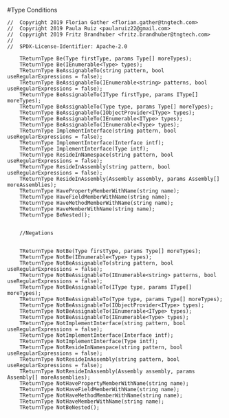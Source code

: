 #Type Conditions

```
//  Copyright 2019 Florian Gather <florian.gather@tngtech.com>
// 	Copyright 2019 Paula Ruiz <paularuiz22@gmail.com>
// 	Copyright 2019 Fritz Brandhuber <fritz.brandhuber@tngtech.com>
// 
// 	SPDX-License-Identifier: Apache-2.0
```
   

		TReturnType Be(Type firstType, params Type[] moreTypes);
        TReturnType Be(IEnumerable<Type> types);
        TReturnType BeAssignableTo(string pattern, bool useRegularExpressions = false);
        TReturnType BeAssignableTo(IEnumerable<string> patterns, bool useRegularExpressions = false);
        TReturnType BeAssignableTo(IType firstType, params IType[] moreTypes);
        TReturnType BeAssignableTo(Type type, params Type[] moreTypes);
        TReturnType BeAssignableTo(IObjectProvider<IType> types);
        TReturnType BeAssignableTo(IEnumerable<IType> types);
        TReturnType BeAssignableTo(IEnumerable<Type> types);
        TReturnType ImplementInterface(string pattern, bool useRegularExpressions = false);
        TReturnType ImplementInterface(Interface intf);
        TReturnType ImplementInterface(Type intf);
        TReturnType ResideInNamespace(string pattern, bool useRegularExpressions = false);
        TReturnType ResideInAssembly(string pattern, bool useRegularExpressions = false);
        TReturnType ResideInAssembly(Assembly assembly, params Assembly[] moreAssemblies);
        TReturnType HavePropertyMemberWithName(string name);
        TReturnType HaveFieldMemberWithName(string name);
        TReturnType HaveMethodMemberWithName(string name);
        TReturnType HaveMemberWithName(string name);
        TReturnType BeNested();


        //Negations


        TReturnType NotBe(Type firstType, params Type[] moreTypes);
        TReturnType NotBe(IEnumerable<Type> types);
        TReturnType NotBeAssignableTo(string pattern, bool useRegularExpressions = false);
        TReturnType NotBeAssignableTo(IEnumerable<string> patterns, bool useRegularExpressions = false);
        TReturnType NotBeAssignableTo(IType type, params IType[] moreTypes);
        TReturnType NotBeAssignableTo(Type type, params Type[] moreTypes);
        TReturnType NotBeAssignableTo(IObjectProvider<IType> types);
        TReturnType NotBeAssignableTo(IEnumerable<IType> types);
        TReturnType NotBeAssignableTo(IEnumerable<Type> types);
        TReturnType NotImplementInterface(string pattern, bool useRegularExpressions = false);
        TReturnType NotImplementInterface(Interface intf);
        TReturnType NotImplementInterface(Type intf);
        TReturnType NotResideInNamespace(string pattern, bool useRegularExpressions = false);
        TReturnType NotResideInAssembly(string pattern, bool useRegularExpressions = false);
        TReturnType NotResideInAssembly(Assembly assembly, params Assembly[] moreAssemblies);
        TReturnType NotHavePropertyMemberWithName(string name);
        TReturnType NotHaveFieldMemberWithName(string name);
        TReturnType NotHaveMethodMemberWithName(string name);
        TReturnType NotHaveMemberWithName(string name);
        TReturnType NotBeNested();